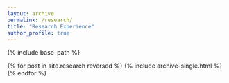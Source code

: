 ```yaml
---
layout: archive
permalink: /research/
title: "Research Experience"
author_profile: true
---
```

{% include base_path %}

{% for post in site.research reversed %}
  {% include archive-single.html %}
{% endfor %}